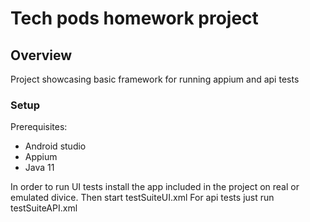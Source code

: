  # Tech pods homework project
 ## Overview
 Project showcasing basic framework for running appium and api tests
 ### Setup
 Prerequisites:
   -  Android studio
   -  Appium
   -  Java 11


In order to run UI tests install the app included in the project on real or emulated divice. Then start testSuiteUI.xml
For api tests just run testSuiteAPI.xml
 
